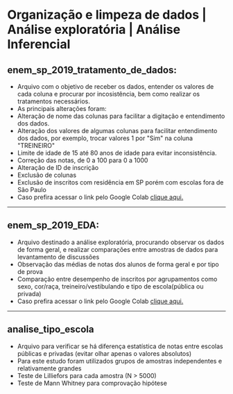 # Organização e limpeza de dados | Análise exploratória | Análise Inferencial


## enem_sp_2019_tratamento_de_dados:
- Arquivo com o objetivo de receber os dados, entender os valores de cada coluna e procurar por incosistência, bem como realizar os tratamentos necessários.
- As principais alterações foram:
 - Alteração de nome das colunas para facilitar a digitação e entendimento dos dados.
 - Alteração dos valores de algumas colunas para facilitar entendimento dos dados, por exemplo, trocar valores 1 por "Sim" na coluna "TREINEIRO"
 - Limite de idade de 15 até 80 anos de idade para evitar inconsistência.
 - Correção das notas, de 0 a 100 para 0 a 1000
 - Alteração de ID de inscrição
 - Exclusão de colunas
 - Exclusão de inscritos com residência em SP porém com escolas fora de São Paulo
- Caso prefira acessar o link pelo Google Colab [clique aqui.](https://colab.research.google.com/drive/1uJ24UuEilYrMctTisxI3M1bYEFeg0nse?authuser=1)
---
## enem_sp_2019_EDA:
- Arquivo destinado a análise exploratória, procurando observar os dados de forma geral, e realizar comparações entre amostras de dados para levantamento de discussões
- Observação das médias de notas dos alunos de forma geral e por tipo de prova
- Comparação entre desempenho de inscritos por agrupamentos como sexo, cor/raça, treineiro/vestibulando e tipo de escola(pública ou privada)
- Caso prefira acessar o link pelo Google Colab [clique aqui.](https://colab.research.google.com/drive/1ewEltefJ0gASSJStPg4HCdd5-Vow0zMA?usp=sharing)
---
## analise_tipo_escola
- Arquivo para verificar se há diferença estatística de notas entre escolas públicas e privadas (evitar olhar apenas o valores absolutos)
- Para este estudo foram utilizados grupos de amostras independentes e relativamente grandes
- Teste de Lilliefors para cada amostra (N > 5000)
- Teste de Mann Whitney para comprovação hipótese
  
